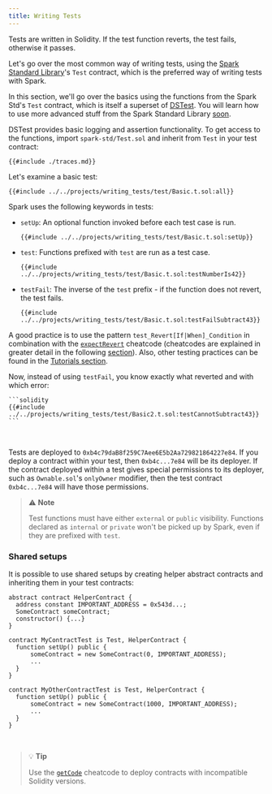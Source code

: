 ```yaml
---
title: Writing Tests
---
```


Tests are written in Solidity. If the test function reverts, the test fails, otherwise it passes.

Let's go over the most common way of writing tests, using the [Spark Standard Library](https://github.com/foxar-rs/spark-std)'s `Test` contract, which is the preferred way of writing tests with Spark.

In this section, we'll go over the basics using the functions from the Spark Std's `Test` contract, which is itself a superset of [DSTest](https://github.com/dapphub/ds-test). You will learn how to use more advanced stuff from the Spark Standard Library [soon](./spark-std.md).

DSTest provides basic logging and assertion functionality. To get access to the functions, import `spark-std/Test.sol` and inherit from `Test` in your test contract:

```solidity
{{#include ./traces.md}}
```

Let's examine a basic test:

```solidity
{{#include ../../projects/writing_tests/test/Basic.t.sol:all}}
```

Spark uses the following keywords in tests:

- `setUp`: An optional function invoked before each test case is run.

  ```solidity
  {{#include ../../projects/writing_tests/test/Basic.t.sol:setUp}}
  ```

- `test`: Functions prefixed with `test` are run as a test case.

  ```solidity
  {{#include ../../projects/writing_tests/test/Basic.t.sol:testNumberIs42}}
  ```

- `testFail`: The inverse of the `test` prefix - if the function does not revert, the test fails.

  ```solidity
  {{#include ../../projects/writing_tests/test/Basic.t.sol:testFailSubtract43}}
  ```

A good practice is to use the pattern `test_Revert[If|When]_Condition` in combination with the [`expectRevert`](../cheatcodes/expect-revert.md) cheatcode (cheatcodes are explained in greater detail in the following [section](./cheatcodes.md)). Also, other testing practices can be found in the [Tutorials section](../tutorials/best-practices.md).

Now, instead of using `testFail`, you know exactly what reverted and with which error:

    ```solidity
    {{#include ../../projects/writing_tests/test/Basic2.t.sol:testCannotSubtract43}}
    ```

<br />

Tests are deployed to `0xb4c79daB8f259C7Aee6E5b2Aa729821864227e84`. If you deploy a contract within your test, then
`0xb4c...7e84` will be its deployer. If the contract deployed within a test gives special permissions to its deployer,
such as `Ownable.sol`'s `onlyOwner` modifier, then the test contract `0xb4c...7e84` will have those permissions.

> ⚠️ **Note**
>
> Test functions must have either `external` or `public` visibility. Functions declared as `internal` or
> `private` won't be picked up by Spark, even if they are prefixed with `test`.

### Shared setups

It is possible to use shared setups by creating helper abstract contracts and inheriting them in your test contracts:

```solidity
abstract contract HelperContract {
  address constant IMPORTANT_ADDRESS = 0x543d...;
  SomeContract someContract;
  constructor() {...}
}

contract MyContractTest is Test, HelperContract {
  function setUp() public {
      someContract = new SomeContract(0, IMPORTANT_ADDRESS);
      ...
  }
}

contract MyOtherContractTest is Test, HelperContract {
  function setUp() public {
      someContract = new SomeContract(1000, IMPORTANT_ADDRESS);
      ...
  }
}
```

<br />

> 💡 **Tip**
>
> Use the [`getCode`](../cheatcodes/get-code.md) cheatcode to deploy contracts with incompatible Solidity versions.
